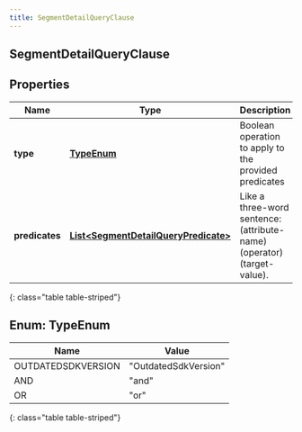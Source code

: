 ```yaml
---
title: SegmentDetailQueryClause
---
```


## SegmentDetailQueryClause

## Properties

| Name           | Type                                                                                               | Description                                                             | Notes |
| -------------- | -------------------------------------------------------------------------------------------------- | ----------------------------------------------------------------------- | ----- |
| **type**       | [**TypeEnum**](#TypeEnum)<!---->                                                                   | Boolean operation to apply to the provided predicates                   |       |
| **predicates** | <!----><!---->[**List&lt;SegmentDetailQueryPredicate&gt;**](SegmentDetailQueryPredicate.md)<!----> | Like a three-word sentence: (attribute-name) (operator) (target-value). |       |

{: class="table table-striped"}

<a name="TypeEnum"></a>

## Enum: TypeEnum

| Name               | Value                          |
| ------------------ | ------------------------------ |
| OUTDATEDSDKVERSION | &quot;OutdatedSdkVersion&quot; |
| AND                | &quot;and&quot;                |
| OR                 | &quot;or&quot;                 |

{: class="table table-striped"}
